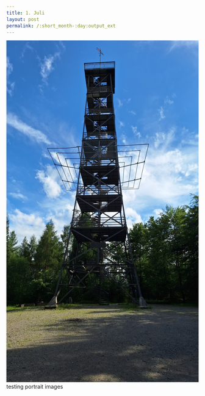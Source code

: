 ```yaml
---
title: 1. Juli
layout: post
permalink: /:short_month-:day:output_ext
---
```

![](assets/20240615_173830.jpg)testing portrait images